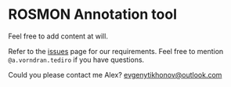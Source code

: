 # ROSMON Annotation tool

Feel free to add content at will.

Refer to the [issues](../../issues) page for our requirements. Feel free to mention `@a.vorndran.tediro` if you have questions.

Could you please contact me Alex? evgenytikhonov@outlook.com
